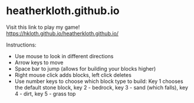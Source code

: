 # heatherkloth.github.io
Visit this link to play my game! https://hkloth.github.io/heatherkloth.github.io/

Instructions:
- Use mouse to look in different directions
- Arrow keys to move
- Space bar to jump (allows for building your blocks higher)
- Right mouse click adds blocks, left click deletes
- Use number keys to choose which block type to build: Key 1 chooses the default stone block, key 2 - bedrock, key 3 - sand (which falls), key 4 - dirt, key 5 - grass top
